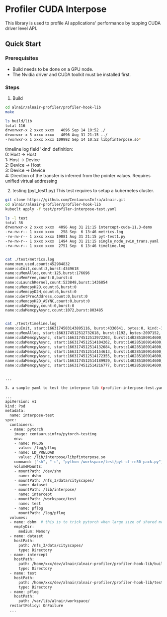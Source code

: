 # Profiler CUDA Interpose 

This library is used to profile AI applications' performance by tapping CUDA driver level API.


## Quick Start

### Prerequisites
* Build needs to be done on a GPU node.
* The Nvidia driver and CUDA toolkit must be installed first.

### Steps

1. Build
```bash
cd alnair/alnair-profiler/profiler-hook-lib
make

ls build/lib
total 116
drwxrwxr-x 2 xxxx xxxx   4096 Sep 14 10:52 ./
drwxrwxr-x 5 xxxx xxxx   4096 Aug 31 21:15 ../
-rwxrwxr-x 1 xxxx xxxx 109992 Sep 14 10:52 libpfinterpose.so*
```

timeline log field 'kind' definition:  
0: Host -> Host  
1: Host -> Device  
2: Device -> Host  
3: Device -> Device  
4: Direction of the transfer is inferred from the pointer values. Requires unified virtual addressing  


2. testing (pyt_test1.py)
This test requires to setup a kubernetes cluster.

```bash
git clone https://github.com/CentaurusInfra/alnair.git
cd alnair/alnair-profiler/profiler-hook-lib
kubeclt apply -f test/profiler-interpose-test.yaml

ls -l test
total 36
drwxrwxr-x 2 xxxx xxxx  4096 Aug 31 21:15 intercept-cuda-11.3-demo
-rw-rw-r-- 1 xxxx xxxx   258 Sep  6 13:46 metrics.log
-rw-rw-r-- 1 xxxx xxxx 19081 Aug 31 21:15 pyt-test1.py
-rw-rw-r-- 1 xxxx xxxx  1494 Aug 31 21:15 single_node_swin_trans.yaml
-rw-rw-r-- 1 xxxx xxxx  2751 Sep  6 13:46 timeline.log


cat ./test/metrics.log
name:mem_used,count:452984832
name:cuInit,count:3,burst:4349618
name:cuMemAlloc,count:125,burst:176696
name:cuMemFree,count:8,burst:4
name:cuLaunchKernel,count:523848,burst:1436854
name:cuMemcpyH2D,count:6,burst:0
name:cuMemcpyD2H,count:6,burst:0
name:cuGetProcAddress,count:0,burst:0
name:cuMemcpyH2D_ASYNC,count:0,burst:0
name:cudaMemcpy,count:0,burst:0
name:cudaMemcpyAsync,count:1072,burst:803485


cat ./test/timeline.log
name:cuInit, start:1663174503143895116, burst:4336641, bytes:0, kind:-1
name:cuMemAlloc, start:1663174512512732618, burst:1192, bytes:2097152, kind:-1
name:cudaMemcpyAsync, start:1663174512513972203, burst:140285180914600, bytes:3456, kind:1
name:cudaMemcpyAsync, start:1663174512514104262, burst:140285180914600, bytes:128, kind:1
name:cudaMemcpyAsync, start:1663174512514132684, burst:140285180914600, bytes:128, kind:1
name:cudaMemcpyAsync, start:1663174512514154613, burst:140285180914600, bytes:128, kind:1
name:cudaMemcpyAsync, start:1663174512514172355, burst:140285180914600, bytes:128, kind:1
name:cudaMemcpyAsync, start:1663174512514189929, burst:140285180914600, bytes:8, kind:1
name:cudaMemcpyAsync, start:1663174512514216777, burst:140285180914600, bytes:36864, kind:1


...

3. a sample yaml to test the interpose lib (profiler-interpose-test.yaml)

...
apiVersion: v1
kind: Pod
metadata:
  name: interpose-test
spec:
  containers:
  - name: pytorch
    image: centaurusinfra/pytorch-testing
    env:
    - name: PFLOG
      value: /log/pflog    
    - name: LD_PRELOAD
      value: /lib/interpose/libpfinterpose.so    
    command: ["sh", "-c", "python /workspace/test/pyt-cf-rn50-pack.py"]
    volumeMounts:
    - mountPath: /dev/shm
      name: dshm
    - mountPath: /nfs_3/data/cityscapes/
      name: dataset 
    - mountPath: /lib/interpose/
      name: intercept       
    - mountPath: /workspace/test
      name: test       
    - name: pflog
      mountPath: /log/pflog      
  volumes:
  - name: dshm  # this is to trick pytorch when large size of shared memory is needed
    emptyDir:
      medium: Memory
  - name: dataset
    hostPath:
      path: /nfs_3/data/cityscapes/
      type: Directory
  - name: intercept
    hostPath:
      path: /home/xxx/dev/alnair/alnair-profiler/profiler-hook-lib/build/lib
      type: Directory
  - name: test
    hostPath:
      path: /home/xxx/dev/alnair/alnair-profiler/profiler-hook-lib/test
      type: Directory      
  - name: pflog
    hostPath:
      path: /var/lib/alnair/workspace/         
  restartPolicy: OnFailure
  ...